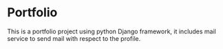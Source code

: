# Portfolio
This is a portfolio project using python Django framework, it includes mail service to send mail with respect to the profile.

